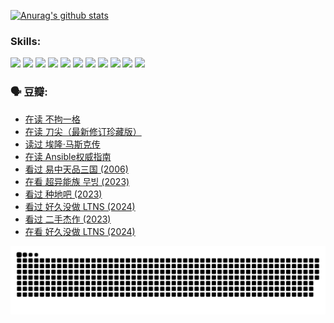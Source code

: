 
[![Anurag's github stats](https://github-readme-stats.vercel.app/api?username=w940853815)](https://github.com/anuraghazra/github-readme-stats)

### Skills:

<code><img height="32" src="https://cdn.jsdelivr.net/npm/simple-icons@v5/icons/python.svg"></code>
<code><img height="32" src="https://cdn.jsdelivr.net/npm/simple-icons@v5/icons/javascript.svg"></code>
<code><img height="32" src="https://cdn.jsdelivr.net/npm/simple-icons@v5/icons/django.svg"></code>
<code><img height="32" src="https://cdn.jsdelivr.net/npm/simple-icons@v5/icons/flask.svg"></code>
<code><img height="32" src="https://cdn.jsdelivr.net/npm/simple-icons@v5/icons/vuetify.svg"></code>
<code><img height="32" src="https://cdn.jsdelivr.net/npm/simple-icons@v5/icons/git.svg"></code>
<code><img height="32" src="https://cdn.jsdelivr.net/npm/simple-icons@v5/icons/docker.svg"></code>
<code><img height="32" src="https://cdn.jsdelivr.net/npm/simple-icons@v5/icons/postgresql.svg"></code>
<code><img height="32" src="https://cdn.jsdelivr.net/npm/simple-icons@v5/icons/elasticsearch.svg"></code>
<code><img height="32" src="https://cdn.jsdelivr.net/npm/simple-icons@v5/icons/macos.svg"></code>
<code><img height="32" src="https://cdn.jsdelivr.net/npm/simple-icons@v5/icons/linux.svg"></code>

### 🗣 豆瓣:

<!-- DOUBAN-ACTIVITIES:START -->
- [在读 不拘一格](https://www.douban.com/people/136069238/status/4541712161/?_i=10087285)
- [在读 刀尖（最新修订珍藏版）](https://www.douban.com/people/136069238/status/4541711339/?_i=10087285)
- [读过 埃隆·马斯克传](https://www.douban.com/people/136069238/status/4541710351/?_i=10087285)
- [在读 Ansible权威指南](https://www.douban.com/people/136069238/status/4539151450/?_i=10087285)
- [看过 易中天品三国‎ (2006)](https://www.douban.com/people/136069238/status/4529910812/?_i=10087285)
- [在看 超异能族 무빙‎ (2023)](https://www.douban.com/people/136069238/status/4527291077/?_i=10087285)
- [看过 种地吧‎ (2023)](https://www.douban.com/people/136069238/status/4527289637/?_i=10087285)
- [看过 好久没做 LTNS‎ (2024)](https://www.douban.com/people/136069238/status/4527289515/?_i=10087285)
- [看过 二手杰作‎ (2023)](https://www.douban.com/people/136069238/status/4522502716/?_i=10087285)
- [在看 好久没做 LTNS‎ (2024)](https://www.douban.com/people/136069238/status/4521969883/?_i=10087285)
<!-- DOUBAN-ACTIVITIES:END -->


![Snake animation](https://raw.githubusercontent.com/w940853815/w940853815/output/github-contribution-grid-snake.svg)

<!--
**w940853815/w940853815** is a ✨ _special_ ✨ repository because its `README.md` (this file) appears on your GitHub profile.

Here are some ideas to get you started:

- 🔭 I’m currently working on ...
- 🌱 I’m currently learning ...
- 👯 I’m looking to collaborate on ...
- 🤔 I’m looking for help with ...
- 💬 Ask me about ...
- 📫 How to reach me: ...
- 😄 Pronouns: ...
- ⚡ Fun fact: ...
-->
